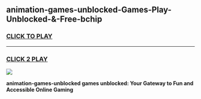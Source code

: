 
## animation-games-unblocked-Games-Play-Unblocked-&-Free-bchip
<h3>
<a href="https://premium76.site?title=animation-games-unblocked&ref=24A">CLICK TO PLAY</a></h3>
<hr>

<h3>
<a href="https://premium76.site?title=animation-games-unblocked&ref=24A">CLICK 2 PLAY</a>
  
</h3>

<a href="https://premium76.site?title=animation-games-unblocked&ref=24A"><img src="https://clearcache.store/games.png"></a>


**animation-games-unblocked games unblocked: Your Gateway to Fun and Accessible Online Gaming**
